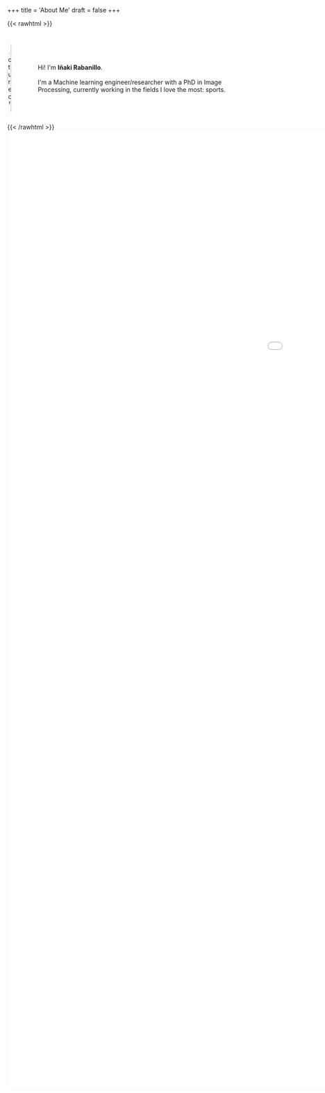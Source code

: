 +++
title = 'About Me'
draft = false
+++

{{< rawhtml >}}
<div style="display: flex; align-items: center; justify-content: center;">
  <img style="border-radius:50%; margin-right: 20px;" width="18%" src="/me.png" alt="Picture of me">
  <p>
    Hi! I'm <strong>Iñaki Rabanillo</strong>. <br><br>
    I'm a Machine learning engineer/researcher with a PhD in Image Processing, currently working in the fields I love the most: sports.
  </p>
</div>
{{< /rawhtml >}}

<iframe src="/about/vitae.html" style="border:none;height:2200px;width:1800px;" scrolling="no" title="Iframe Vitae"></iframe>
